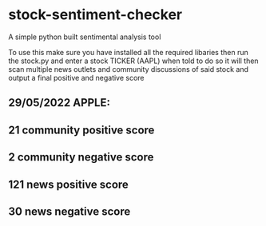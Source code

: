 # stock-sentiment-checker
A simple python built sentimental analysis tool

To use this make sure you have installed all the required libaries
then run the stock.py and enter a stock TICKER (AAPL) when told to do so
it will then scan multiple news outlets and community discussions of said stock and output a final positive and negative score

29/05/2022 APPLE:
--------------------------------
21 community positive score
--------------------------------
2 community negative score
-----------------------------------------------------
121 news positive score
--------------------------------
30 news negative score
-----------------------------------------------------


